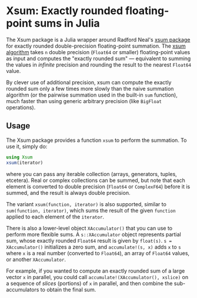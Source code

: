 # Xsum: Exactly rounded floating-point sums in Julia

The Xsum package is a Julia wrapper around Radford Neal's [xsum package](https://gitlab.com/radfordneal/xsum)
for exactly rounded double-precision floating-point summation.  The [xsum algorithm](https://arxiv.org/abs/1505.05571) takes `n` double precision (`Float64` or smaller) floating-point values as input and computes the "exactly rounded sum" — equivalent to summing the values in *infinite* precision and rounding the result to the nearest `Float64` value.

By clever use of additional precision, xsum can compute the exactly rounded sum only a few times more slowly than the naive summation algorithm (or the pairwise summation used in the built-in `sum` function), much faster than using generic arbitrary precision (like `BigFloat` operations).

## Usage

The Xsum package provides a function `xsum` to perform the summation.  To use it, simply do:
```jl
using Xsum
xsum(iterator)
```
where you can pass any iterable collection (arrays, generators, tuples, etcetera).  Real or complex collections can be summed, but note that each element is converted to double precision (`Float64` or `ComplexF64`) before it is summed, and the result is always double precision.

The variant `xsum(function, iterator)` is also supported, similar to `sum(function, iterator)`, which sums the result of the
given `function` applied to each element of the `iterator`.

There is also a lower-level object `XAccumulator()` that you can use to perform more
flexible sums.  A `s::XAccumulator` object represents partial sum, whose exactly
rounded `Float64` result is given by `float(s)`.   `s = XAccumulator()` initializes
a zero sum, and `accumulate!(s, x)` adds `x` to `s` where `x` is a real number
(converted to `Float64`), an array of `Float64` values, or another `XAccumulator`.

For example, if you wanted to compute an exactly rounded sum of a large vector `x` in parallel, you could call `accumulate!(XAccumulator(), xslice)` on a sequence of *slices*
(portions) of `x` in parallel, and then combine the sub-accumulators to obtain the
final sum.